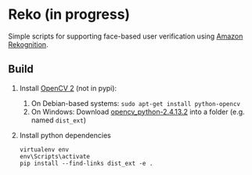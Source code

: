 # Reko (in progress)

Simple scripts for supporting face-based user verification using [Amazon Rekognition](https://aws.amazon.com/rekognition/).

## Build

1. Install [OpenCV 2](http://opencv.org/) (not in pypi):

    1. On Debian-based systems: `sudo apt-get install python-opencv` 
    1. On Windows: Download [opencv_python-2.4.13.2](http://www.lfd.uci.edu/~gohlke/pythonlibs/#opencv) into a folder (e.g. named `dist_ext`)

1. Install python dependencies

   ```
   virtualenv env
   env\Scripts\activate
   pip install --find-links dist_ext -e .
   
   ```
